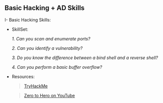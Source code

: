 ## Basic Hacking + AD Skills


I- Basic Hacking Skills:

- SkillSet:

  *1. Can you scan and enumerate ports?*

  *2. Can you identify a vulnerability?*

  *3. Do you know the difference between a bind shell and a reverse shell?*
  
  *4. Can you perform a basic buffer overflow?*

- Resources:

  > [TryHackMe](https://tryhackme.com/)

  > [Zero to Hero on YouTube](https://www.youtube.com/watch?v=WnN6dbos5u8&t=0s)
